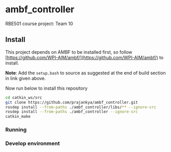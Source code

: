 # ambf_controller
RBE501 course project: Team 10


## Install
This project depends on AMBF to be installed first, so follow [https://github.com/WPI-AIM/ambf/](https://github.com/WPI-AIM/ambf/) to install.

**Note**: Add the `setup.bash` to source as suggested at the end of build section in link given above.

Now run below to install this repository

```bash
cd catkin_ws/src
git clone https://github.com/prajankya/ambf_controller.git
rosdep install --from-paths ./ambf_controller/libs/** --ignore-src
rosdep install --from-paths ./ambf_controller --ignore-src
catkin_make
```

### Running


### Develop environment
